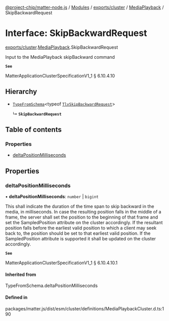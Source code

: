 [@project-chip/matter-node.js](../README.md) / [Modules](../modules.md) / [exports/cluster](../modules/exports_cluster.md) / [MediaPlayback](../modules/exports_cluster.MediaPlayback.md) / SkipBackwardRequest

# Interface: SkipBackwardRequest

[exports/cluster](../modules/exports_cluster.md).[MediaPlayback](../modules/exports_cluster.MediaPlayback.md).SkipBackwardRequest

Input to the MediaPlayback skipBackward command

**`See`**

MatterApplicationClusterSpecificationV1_1 § 6.10.4.10

## Hierarchy

- [`TypeFromSchema`](../modules/exports_tlv.md#typefromschema)\<typeof [`TlvSkipBackwardRequest`](../modules/exports_cluster.MediaPlayback.md#tlvskipbackwardrequest)\>

  ↳ **`SkipBackwardRequest`**

## Table of contents

### Properties

- [deltaPositionMilliseconds](exports_cluster.MediaPlayback.SkipBackwardRequest.md#deltapositionmilliseconds)

## Properties

### deltaPositionMilliseconds

• **deltaPositionMilliseconds**: `number` \| `bigint`

This shall indicate the duration of the time span to skip backward in the media, in milliseconds. In case
the resulting position falls in the middle of a frame, the server shall set the position to the beginning of
that frame and set the SampledPosition attribute on the cluster accordingly. If the resultant position falls
before the earliest valid position to which a client may seek back to, the position should be set to that
earliest valid position. If the SampledPosition attribute is supported it shall be updated on the cluster
accordingly.

**`See`**

MatterApplicationClusterSpecificationV1_1 § 6.10.4.10.1

#### Inherited from

TypeFromSchema.deltaPositionMilliseconds

#### Defined in

packages/matter.js/dist/esm/cluster/definitions/MediaPlaybackCluster.d.ts:190
